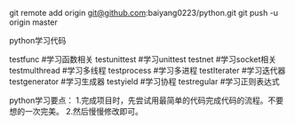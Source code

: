 
git remote add origin git@github.com:baiyang0223/python.git
git push -u origin master

python学习代码

testfunc      #学习函数相关
testunittest  #学习unittest
testnet       #学习socket相关
testmulthread #学习多线程
testprocess   #学习多进程
testIterater  #学习迭代器
testgenerator #学习生成器
testyield     #学习协程
testregular   #学习正则表达式



python学习要点：
1.完成项目时，先尝试用最简单的代码完成代码的流程。不要想的一次完美。
2.然后慢慢修改即可。

